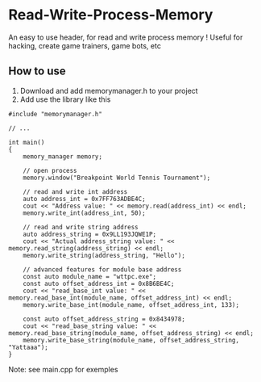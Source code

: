 # Read-Write-Process-Memory

An easy to use header, for read and write process memory ! 
Useful for hacking, create game trainers, game bots, etc


## How to use
1. Download and add memorymanager.h to your project
2. Add use the library like this

```
#include "memorymanager.h"

// ...

int main()
{
	memory_manager memory;
	
	// open process
	memory.window("Breakpoint World Tennis Tournament");
	
	// read and write int address
	auto address_int = 0x7FF763ADBE4C;
	cout << "Address value: " << memory.read(address_int) << endl;
	memory.write_int(address_int, 50);

	// read and write string address
	auto address_string = 0x9LL193JQWE1P;
	cout << "Actual address_string value: " << memory.read_string(address_string) << endl;
	memory.write_string(address_string, "Hello");
	
	// advanced features for module base address
	const auto module_name = "wttpc.exe";
	const auto offset_address_int = 0x8B6BE4C;
	cout << "read_base_int value: " << memory.read_base_int(module_name, offset_address_int) << endl;
	memory.write_base_int(module_name, offset_address_int, 133);

	const auto offset_address_string = 0x8434978;
	cout << "read_base_string value: " << memory.read_base_string(module_name, offset_address_string) << endl;
	memory.write_base_string(module_name, offset_address_string, "Yattaaa");
}
```


Note: see main.cpp for exemples
